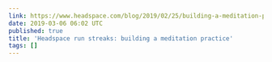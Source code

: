 ```yaml
---
link: https://www.headspace.com/blog/2019/02/25/building-a-meditation-practice/
date: 2019-03-06 06:02 UTC
published: true
title: 'Headspace run streaks: building a meditation practice'
tags: []
---
```



